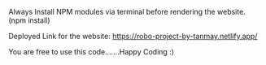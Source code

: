 Always Install NPM modules via terminal before rendering the website. (npm install)

Deployed Link for the website: https://robo-project-by-tanmay.netlify.app/

You are free to use this code.......Happy Coding :)
